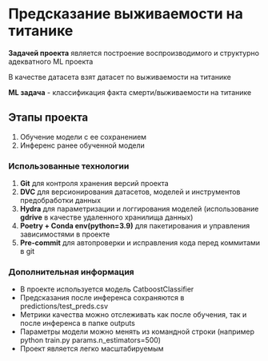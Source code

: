 # Предсказание выживаемости на титанике

**Задачей проекта** является построение воспроизводимого и структурно адекватного ML проекта

В качестве датасета взят датасет по выживаемости на титанике

**ML задача** - классификация факта смерти/выживаемости на титанике

## Этапы проекта
1. Обучение модели с ее сохранением
2. Инференс ранее обученной модели

### Использованные технологии
1. **Git** для контроля хранения версий проекта
2. **DVC** для версионирования датасетов, моделей и инструментов предобработки данных
3. **Hydra** для параметризации и логгирования моделей (использование **gdrive** в качестве удаленного хранилища данных)
4. **Poetry + Conda env(python=3.9)** для пакетирования и управления зависимостями в проекте
5. **Pre-commit** для автопроверки и исправления кода перед коммитами в git

### Дополнительная информация
* В проекте используется модель CatboostClassifier
* Предсказания после инференса сохраняются в predictions/test_preds.csv
* Метрики качества можно отслеживать как после обучения, так и после инференса в папке outputs
* Параметры модели можно менять из командной строки (например python train.py params.n_estimators=500)
* Проект является легко масштабируемым
